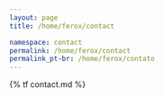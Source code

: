 ```yaml
---
layout: page
title: /home/ferox/contact

namespace: contact
permalink: /home/ferox/contact
permalink_pt-br: /home/ferox/contato
---
```


{% tf contact.md %}